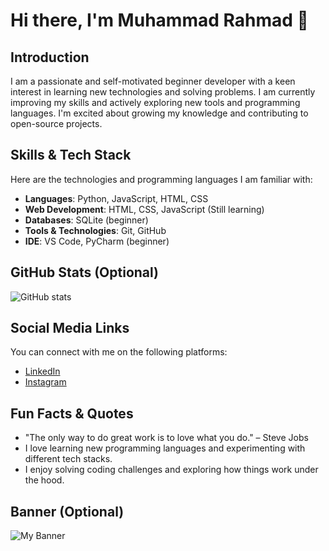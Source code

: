 # Hi there, I'm Muhammad Rahmad 👋

## Introduction
I am a passionate and self-motivated beginner developer with a keen interest in learning new technologies and solving problems. I am currently improving my skills and actively exploring new tools and programming languages. I'm excited about growing my knowledge and contributing to open-source projects.

## Skills & Tech Stack
Here are the technologies and programming languages I am familiar with:

- **Languages**: Python, JavaScript, HTML, CSS
- **Web Development**: HTML, CSS, JavaScript (Still learning)
- **Databases**: SQLite (beginner)
- **Tools & Technologies**: Git, GitHub
- **IDE**: VS Code, PyCharm (beginner)

## GitHub Stats (Optional)
![GitHub stats](https://github-readme-stats.vercel.app/api?username=muhammadrahmad&show_icons=true&hide_title=true&hide=prs&count_private=true)

## Social Media Links
You can connect with me on the following platforms:

- [LinkedIn](https://www.linkedin.com/in/muhammad-rahmad-753a65270)
- [Instagram](https://www.instagram.com/muhmmdrahmad_08?igsh=Y24zdm5odDFuZmR3&utm_source=ig_contact_invite)

## Fun Facts & Quotes
- "The only way to do great work is to love what you do." – Steve Jobs
- I love learning new programming languages and experimenting with different tech stacks.
- I enjoy solving coding challenges and exploring how things work under the hood.

## Banner (Optional)
![My Banner](https://your-banner-link.com)
